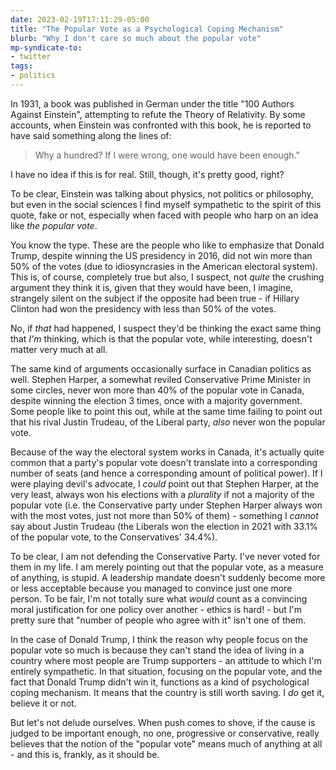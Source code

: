 ```yaml
---
date: 2023-02-19T17:11:29-05:00
title: "The Popular Vote as a Psychological Coping Mechanism"
blurb: "Why I don't care so much about the popular vote"
mp-syndicate-to:
- twitter
tags: 
- politics
---
```


In 1931, a book was published in German under the title "100 Authors Against
Einstein", attempting to refute the Theory of Relativity.  By some accounts,
when Einstein was confronted with this book, he is reported to have said
something along the lines of:

> Why a hundred?  If I were wrong, one would have been enough."

I have no idea if this is for real.  Still, though, it's pretty good, right?

To be clear, Einstein was talking about physics, not politics or philosophy,
but even in the social sciences I find myself sympathetic to the spirit of
this quote, fake or not, especially when faced with people who harp on an
idea like *the popular vote*.

You know the type.  These are the people who like to emphasize that Donald
Trump, despite winning the US presidency in 2016, did not win more than 50%
of the votes (due to idiosyncrasies in the American electoral system).  This
is, of course, completely true but also, I suspect, not *quite* the crushing
argument they think it is, given that they would have been, I imagine,
strangely silent on the subject if the opposite had been true - if Hillary
Clinton had won the presidency with less than 50% of the votes.

No, if *that* had happened, I suspect they'd be thinking the exact same
thing that *I'm* thinking, which is that the popular vote, while
interesting, doesn't matter very much at all.

The same kind of arguments occasionally surface in Canadian politics as
well.  Stephen Harper, a somewhat reviled Conservative Prime Minister in
some circles, never won more than 40% of the popular vote in Canada, despite
winning the election 3 times, once with a majority government.  Some people
like to point this out, while at the same time failing to point out that his
rival Justin Trudeau, of the Liberal party, *also* never won the popular
vote.

Because of the way the electoral system works in Canada, it's actually quite
common that a party's popular vote doesn't translate into a corresponding
number of seats (and hence a corresponding amount of political power).  If I
were playing devil's advocate, I *could* point out that Stephen Harper, at
the very least, always won his elections with a *plurality* if not a
majority of the popular vote (i.e. the Conservative party under Stephen
Harper always won with the most votes, just not more than 50% of them) -
something I *cannot* say about Justin Trudeau (the Liberals won the election
in 2021 with 33.1% of the popular vote, to the Conservatives' 34.4%).

To be clear, I am not defending the Conservative Party. I've never voted for
them in my life.  I am merely pointing out that the popular vote, as a
measure of anything, is stupid.  A leadership mandate doesn't suddenly
become more or less acceptable because you managed to convince just one more
person.  To be fair, I'm not totally sure what *would* count as a convincing
moral justification for one policy over another - ethics is hard! - but I'm
pretty sure that "number of people who agree with it" isn't one of them.

In the case of Donald Trump, I think the reason why people focus on the
popular vote so much is because they can't stand the idea of living in a
country where most people are Trump supporters - an attitude to which I'm
entirely sympathetic.  In that situation, focusing on the popular vote, and
the fact that Donald Trump didn't win it, functions as a kind of
psychological coping mechanism.  It means that the country is still worth
saving.  I *do* get it, believe it or not.

But let's not delude ourselves. When push comes to shove, if the cause is
judged to be important enough, no one, progressive or conservative, really
believes that the notion of the "popular vote" means much of anything at
all - and this is, frankly, as it should be.

